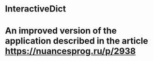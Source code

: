 # InteractiveDict
# An improved version of the application described in the article https://nuancesprog.ru/p/2938
